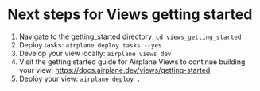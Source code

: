 # Next steps for Views getting started

1. Navigate to the getting_started directory: `cd views_getting_started`
2. Deploy tasks: `airplane deploy tasks --yes`
3. Develop your view locally: `airplane views dev`
4. Visit the getting started guide for Airplane Views to continue building your view: https://docs.airplane.dev/views/getting-started
5. Deploy your view: `airplane deploy .`
